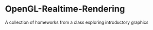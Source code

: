 # OpenGL-Realtime-Rendering
 A collection of homeworks from a class exploring introductory graphics

